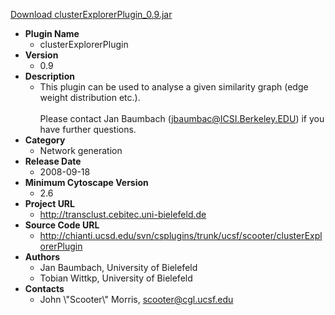 <a href="clusterExplorerPlugin_0.9.jar">Download clusterExplorerPlugin_0.9.jar</a>

* __Plugin Name__
  * clusterExplorerPlugin
* __Version__
  * 0.9
* __Description__
  * This plugin can be used to analyse a given similarity graph (edge weight distribution etc.).<br><br> Please contact Jan Baumbach (jbaumbac@ICSI.Berkeley.EDU) if you have further questions.
* __Category__
  * Network generation
* __Release Date__
  * 2008-09-18
* __Minimum Cytoscape Version__
  * 2.6
* __Project URL__
  * http://transclust.cebitec.uni-bielefeld.de
* __Source Code URL__
  * http://chianti.ucsd.edu/svn/csplugins/trunk/ucsf/scooter/clusterExplorerPlugin
* __Authors__
  * Jan Baumbach, University of Bielefeld
  * Tobian Wittkp, University of Bielefeld
* __Contacts__
  * John \\\"Scooter\\\" Morris, scooter@cgl.ucsf.edu
